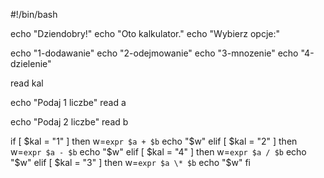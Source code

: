 #!/bin/bash

echo "Dziendobry!"
echo "Oto kalkulator."
echo "Wybierz opcje:"

echo "1-dodawanie"
echo "2-odejmowanie"
echo "3-mnozenie"
echo "4-dzielenie"

read kal


echo "Podaj 1 liczbe"
read a

echo "Podaj 2 liczbe"
read b


if [ $kal = "1" ] 
    then 
        w=`expr $a + $b`
        echo "$w"
    elif [ $kal = "2" ] 
    then 
        w=`expr $a - $b`
        echo "$w"
    elif [ $kal = "4" ] 
    then 
        w=`expr $a / $b`
        echo "$w"
    elif [ $kal = "3" ] 
    then 
        w=`expr $a \* $b`
        echo "$w"
fi 
